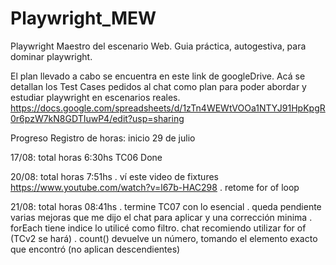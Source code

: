 # Playwright_MEW
Playwright Maestro del escenario Web. Guia práctica, autogestiva, para dominar playwright.

El plan llevado a cabo se encuentra en este link de googleDrive. Acá se detallan los Test Cases pedidos al chat como plan para poder abordar y estudiar playwright en escenarios reales.
https://docs.google.com/spreadsheets/d/1zTn4WEWtVOOa1NTYJ91HpKpgR0r6pzW7kN8GDTIuwP4/edit?usp=sharing 

Progreso
Registro de horas: inicio 29 de julio

17/08: total horas 6:30hs
TC06 Done

20/08: total horas 7:51hs
. ví este video de fixtures https://www.youtube.com/watch?v=l67b-HAC298 
. retome for of loop

21/08: total horas 08:41hs
. termine TC07 con lo esencial
. queda pendiente varias mejoras que me dijo el chat para aplicar y una corrección minima
. forEach tiene indice  lo utilicé como filtro. chat recomiendo utilizar for of (TCv2 se hará)
. count() devuelve un número, tomando el elemento exacto que encontró (no aplican descendientes)